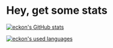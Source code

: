 # Hey, get some stats

[![eckon's GitHub stats](https://github-readme-stats.vercel.app/api?username=eckon&count_private=true&show_icons=true&theme=gruvbox&hide_title=true)](https://github.com/anuraghazra/github-readme-stats)

[![eckon's used languages](https://github-readme-stats.vercel.app/api/top-langs/?username=eckon&layout=compact&theme=gruvbox)](https://github.com/anuraghazra/github-readme-stats)
